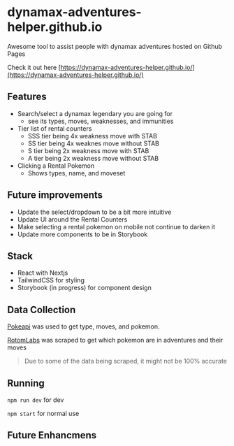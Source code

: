 # dynamax-adventures-helper.github.io
Awesome tool to assist people with dynamax adventures hosted on Github Pages

Check it out here [https://dynamax-adventures-helper.github.io/](https://dynamax-adventures-helper.github.io/)

## Features
- Search/select a dynamax legendary you are going for
    - see its types, moves, weaknesses, and immunities
- Tier list of rental counters
    - SSS tier being 4x weakness move with STAB
    - SS tier being 4x weaknes move without STAB
    - S tier being 2x weakness move with STAB
    - A tier being 2x weakness move without STAB
- Clicking a Rental Pokemon
    - Shows types, name, and moveset


## Future improvements
- Update the select/dropdown to be a bit more intuitive
- Update UI around the Rental Counters
- Make selecting a rental pokemon on mobile not continue to darken it
- Update more components to be in Storybook


## Stack
- React with Nextjs
- TailwindCSS for styling
- Storybook (in progress) for component design

## Data Collection
[Pokeapi](https://pokeapi.co/) was used to get type, moves, and pokemon.

[RotomLabs](https://rotomlabs.net/sword-shield/dynamax-adventures-types) was scraped to get which pokemon are in adventures and their moves

> Due to some of the data being scraped, it might not be 100% accurate

## Running
`npm run dev` for dev

`npm start` for normal use

## Future Enhancmens